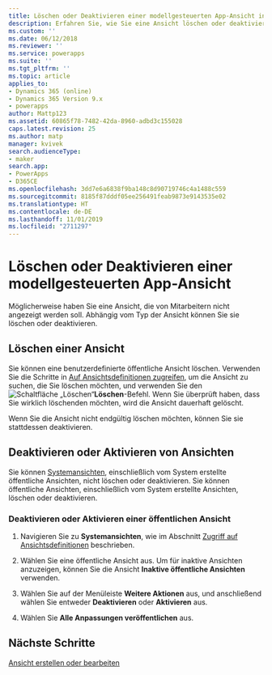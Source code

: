 ```yaml
---
title: Löschen oder Deaktivieren einer modellgesteuerten App-Ansicht in PowerApps | Microsoft-Dokumentation
description: Erfahren Sie, wie Sie eine Ansicht löschen oder deaktivieren
ms.custom: ''
ms.date: 06/12/2018
ms.reviewer: ''
ms.service: powerapps
ms.suite: ''
ms.tgt_pltfrm: ''
ms.topic: article
applies_to:
- Dynamics 365 (online)
- Dynamics 365 Version 9.x
- powerapps
author: Mattp123
ms.assetid: 60865f78-7482-42da-8960-adbd3c155028
caps.latest.revision: 25
ms.author: matp
manager: kvivek
search.audienceType:
- maker
search.app:
- PowerApps
- D365CE
ms.openlocfilehash: 3dd7e6a6838f9ba148c8d90719746c4a1488c559
ms.sourcegitcommit: 8185f87dddf05ee256491feab9873e9143535e02
ms.translationtype: HT
ms.contentlocale: de-DE
ms.lasthandoff: 11/01/2019
ms.locfileid: "2711297"
---
```

# <a name="delete-or-deactivate-a-model-driven-app-view"></a>Löschen oder Deaktivieren einer modellgesteuerten App-Ansicht 

<a name="BKMK_RemoveViews"></a>   

 Möglicherweise haben Sie eine Ansicht, die von Mitarbeitern nicht angezeigt werden soll. Abhängig vom Typ der Ansicht können Sie sie löschen oder deaktivieren.  
  
## <a name="delete-a-view"></a>Löschen einer Ansicht  
 Sie können eine benutzerdefinierte öffentliche Ansicht löschen. Verwenden Sie die Schritte in [Auf Ansichtsdefinitionen zugreifen](accessing-view-definitions.md), um die Ansicht zu suchen, die Sie löschen möchten, und verwenden Sie den ![Schaltfläche „Löschen“](media/delete.gif "Schaltfläche 'Löschen'")**Löschen**-Befehl. Wenn Sie überprüft haben, dass Sie wirklich löschenden möchten, wird die Ansicht dauerhaft gelöscht.  
  
 Wenn Sie die Ansicht nicht endgültig löschen möchten, können Sie sie stattdessen deaktivieren.  
  
## <a name="deactivate-or-activate-views"></a>Deaktivieren oder Aktivieren von Ansichten  
 Sie können [Systemansichten](create-edit-views.md#system-views), einschließlich vom System erstellte öffentliche Ansichten, nicht löschen oder deaktivieren. Sie können öffentliche Ansichten, einschließlich vom System erstellte Ansichten, löschen oder deaktivieren.  
  
### <a name="deactivate-or-activate-a-public-view"></a>Deaktivieren oder Aktivieren einer öffentlichen Ansicht  
  
1.  Navigieren Sie zu **Systemansichten**, wie im Abschnitt [Zugriff auf Ansichtsdefinitionen](accessing-view-definitions.md) beschrieben.  
  
2.  Wählen Sie eine öffentliche Ansicht aus. Um für inaktive Ansichten anzuzeigen, können Sie die Ansicht **Inaktive öffentliche Ansichten** verwenden.  
  
3.  Wählen Sie auf der Menüleiste **Weitere Aktionen** aus, und anschließend wählen Sie entweder **Deaktivieren** oder **Aktivieren** aus.  
  
4.  Wählen Sie **Alle Anpassungen veröffentlichen** aus. 

## <a name="next-steps"></a>Nächste Schritte
[Ansicht erstellen oder bearbeiten](create-and-edit-views.md)

